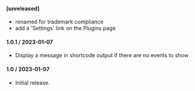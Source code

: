 #### [unreleased]

* renamed for trademark compliance
* add a 'Settings' link on the Plugins page

#### 1.0.1 / 2023-01-07

* Display a message in shortcode output if there are no events to show

#### 1.0 / 2023-01-07

* Initial release.
